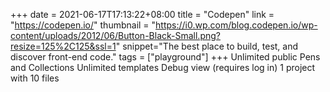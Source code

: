 +++
date = 2021-06-17T17:13:22+08:00
title = "Codepen"
link = "https://codepen.io/"
thumbnail = "https://i0.wp.com/blog.codepen.io/wp-content/uploads/2012/06/Button-Black-Small.png?resize=125%2C125&ssl=1"
snippet="The best place to build, test, and discover front-end code."
tags = ["playground"]
+++
Unlimited public Pens and Collections
Unlimited templates
Debug view (requires log in)
1 project with 10 files